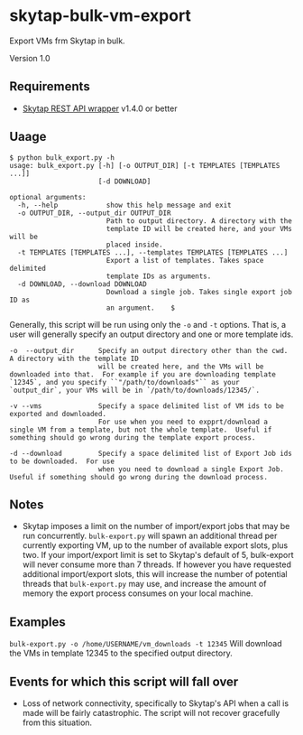# skytap-bulk-vm-export

Export VMs frm Skytap in bulk.

Version 1.0

## Requirements

- [Skytap REST API wrapper](http://skytap.readthedocs.io/en/latest/) v1.4.0 or better

## Uaage

    $ python bulk_export.py -h
    usage: bulk_export.py [-h] [-o OUTPUT_DIR] [-t TEMPLATES [TEMPLATES ...]]
                          [-d DOWNLOAD]

    optional arguments:
      -h, --help            show this help message and exit
      -o OUTPUT_DIR, --output_dir OUTPUT_DIR
                            Path to output directory. A directory with the
                            template ID will be created here, and your VMs will be
                            placed inside.
      -t TEMPLATES [TEMPLATES ...], --templates TEMPLATES [TEMPLATES ...]
                            Export a list of templates. Takes space delimited
                            template IDs as arguments.
      -d DOWNLOAD, --download DOWNLOAD
                            Download a single job. Takes single export job ID as
                            an argument.    $

Generally, this script will be run using only the `-o` and `-t` options.  That is, a user will generally specify an output directory and one or more template ids.

    -o  --output_dir      Specify an output directory other than the cwd.  A directory with the template ID
                          will be created here, and the VMs will be downloaded into that.  For example if you are downloading template `12345`, and you specify ``"/path/to/downloads"`` as your `output_dir`, your VMs will be in `/path/to/downloads/12345/`.

    -v --vms              Specify a space delimited list of VM ids to be exported and downloaded.
                          For use when you need to expprt/download a single VM from a template, but not the whole template.  Useful if something should go wrong during the template export process.

    -d --download         Specify a space delimited list of Export Job ids to be downloaded.  For use
                          when you need to download a single Export Job.  Useful if something should go wrong during the download process.



## Notes

- Skytap imposes a limit on the number of import/export jobs that may be run concurrently.  `bulk-export.py` will spawn an additional thread per currently exporting VM, up to the number of available export slots, plus two.  If your import/export limit is set to Skytap's default of 5, bulk-export will never consume more than 7 threads.  If however you have requested additional import/export slots, this will increase the number of potential threads that `bulk-export.py` may use, and increase the amount of memory the export process consumes on your local machine.

## Examples

`bulk-export.py -o /home/USERNAME/vm_downloads -t 12345`  Will download the VMs in template 12345 to the specified output directory.

## Events for which this script will fall over

- Loss of network connectivity, specifically to Skytap's API when a call is made will be fairly catastrophic.  The script will not recover gracefully from this situation.
